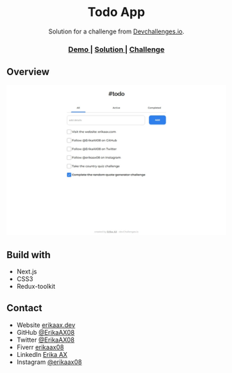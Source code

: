 <h1 align="center">Todo App</h1>

<div align="center">
   Solution for a challenge from  <a href="http://devchallenges.io" target="_blank">Devchallenges.io</a>.
</div>

<div align="center">
  <h3>
    <a href="https://todo-devchallenges.erikaax.com">
      Demo
    </a>
    <span> | </span>
    <a href="https://github.com/ErikaAX08/todo-app-devchallenges">
      Solution
    </a>
    <span> | </span>
    <a href="https://devchallenges.io/challenges/hH6PbOHBdPm6otzw2De5">
      Challenge
    </a>
  </h3>
</div>

## Overview

![#todo](public/preview.jpeg)

## Build with

- Next.js
- CSS3
- Redux-toolkit

## Contact

- Website [erikaax.dev](https://erikaax.dev)
- GitHub [@ErikaAX08](https://github.com/ErikaAX08)
- Twitter [@ErikaAX08](https://twitter.com/ErikaAX08)
- Fiverr [erikaax08](https://fiverr.com/erikaax08)
- LinkedIn [Erika AX](https://www.linkedin.com/in/erikaax/)
- Instagram [@erikaax08](https://www.instagram.com/erikaax08/)
